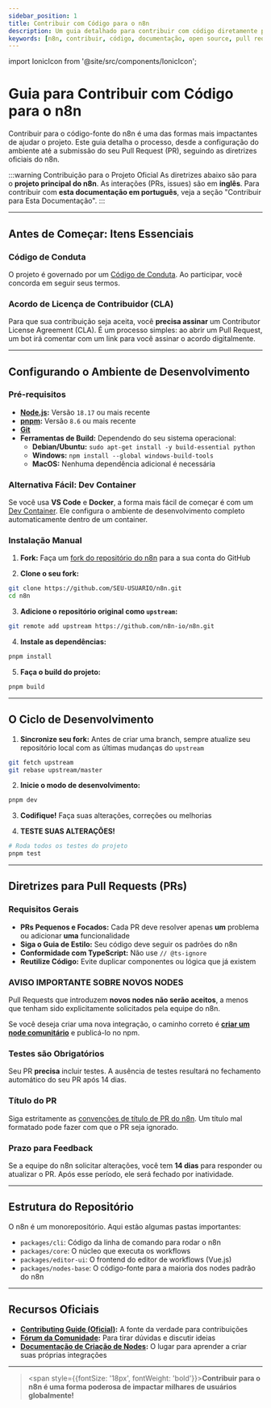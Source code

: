```yaml
---
sidebar_position: 1
title: Contribuir com Código para o n8n
description: Um guia detalhado para contribuir com código diretamente para o projeto n8n oficial
keywords: [n8n, contribuir, código, documentação, open source, pull request, github]
---
```


import IonicIcon from '@site/src/components/IonicIcon';

# <IonicIcon name="code-outline" size={32} color="#ea4b71" /> Guia para Contribuir com Código para o n8n

Contribuir para o código-fonte do n8n é uma das formas mais impactantes de ajudar o projeto. Este guia detalha o processo, desde a configuração do ambiente até a submissão do seu Pull Request (PR), seguindo as diretrizes oficiais do n8n.

:::warning Contribuição para o Projeto Oficial
As diretrizes abaixo são para o **projeto principal do n8n**. As interações (PRs, issues) são em **inglês**. Para contribuir com **esta documentação em português**, veja a seção "Contribuir para Esta Documentação".
:::

---

## <IonicIcon name="checkbox-outline" size={24} color="#ea4b71" /> Antes de Começar: Itens Essenciais

### **Código de Conduta**
O projeto é governado por um [Código de Conduta](https://github.com/n8n-io/n8n/blob/master/CODE_OF_CONDUCT.md). Ao participar, você concorda em seguir seus termos.

### **Acordo de Licença de Contribuidor (CLA)**
Para que sua contribuição seja aceita, você **precisa assinar** um Contributor License Agreement (CLA). É um processo simples: ao abrir um Pull Request, um bot irá comentar com um link para você assinar o acordo digitalmente.

---

## <IonicIcon name="construct-outline" size={24} color="#ea4b71" /> Configurando o Ambiente de Desenvolvimento

### **Pré-requisitos**
- **[Node.js](https://nodejs.org/en/):** Versão `18.17` ou mais recente
- **[pnpm](https://pnpm.io/):** Versão `8.6` ou mais recente
- **[Git](https://git-scm.com/)**
- **Ferramentas de Build:** Dependendo do seu sistema operacional:
  - **Debian/Ubuntu:** `sudo apt-get install -y build-essential python`
  - **Windows:** `npm install --global windows-build-tools`
  - **MacOS:** Nenhuma dependência adicional é necessária

### **Alternativa Fácil: Dev Container**
Se você usa **VS Code** e **Docker**, a forma mais fácil de começar é com um [Dev Container](https://vscode.dev/redirect?url=vscode://ms-vscode-remote.remote-containers/cloneInVolume?url=https://github.com/n8n-io/n8n). Ele configura o ambiente de desenvolvimento completo automaticamente dentro de um container.

### **Instalação Manual**
1. **Fork:** Faça um [fork do repositório do n8n](https://github.com/n8n-io/n8n) para a sua conta do GitHub

2. **Clone o seu fork:**
```bash
git clone https://github.com/SEU-USUARIO/n8n.git
cd n8n
```

3. **Adicione o repositório original como `upstream`:**
```bash
git remote add upstream https://github.com/n8n-io/n8n.git
```

4. **Instale as dependências:**
```bash
pnpm install
```

5. **Faça o build do projeto:**
```bash
pnpm build
```

---

## <IonicIcon name="refresh-outline" size={24} color="#ea4b71" /> O Ciclo de Desenvolvimento

1. **Sincronize seu fork:** Antes de criar uma branch, sempre atualize seu repositório local com as últimas mudanças do `upstream`
```bash
git fetch upstream
git rebase upstream/master
```

2. **Inicie o modo de desenvolvimento:**
```bash
pnpm dev
```

3. **Codifique!** Faça suas alterações, correções ou melhorias

4. **TESTE SUAS ALTERAÇÕES!**
```bash
# Roda todos os testes do projeto
pnpm test
```

---

## <IonicIcon name="git-pull-request-outline" size={24} color="#ea4b71" /> Diretrizes para Pull Requests (PRs)

### **Requisitos Gerais**
- **PRs Pequenos e Focados:** Cada PR deve resolver apenas **um** problema ou adicionar **uma** funcionalidade
- **Siga o Guia de Estilo:** Seu código deve seguir os padrões do n8n
- **Conformidade com TypeScript:** Não use `// @ts-ignore`
- **Reutilize Código:** Evite duplicar componentes ou lógica que já existem

### **AVISO IMPORTANTE SOBRE NOVOS NODES**
Pull Requests que introduzem **novos nodes não serão aceitos**, a menos que tenham sido explicitamente solicitados pela equipe do n8n.

Se você deseja criar uma nova integração, o caminho correto é [**criar um node comunitário**](https://docs.n8n.io/integrations/creating-nodes/) e publicá-lo no npm.

### **Testes são Obrigatórios**
Seu PR **precisa** incluir testes. A ausência de testes resultará no fechamento automático do seu PR após 14 dias.

### **Título do PR**
Siga estritamente as [convenções de título de PR do n8n](https://github.com/n8n-io/n8n/blob/master/.github/pull_request_title_conventions.md). Um título mal formatado pode fazer com que o PR seja ignorado.

### **Prazo para Feedback**
Se a equipe do n8n solicitar alterações, você tem **14 dias** para responder ou atualizar o PR. Após esse período, ele será fechado por inatividade.

---

## <IonicIcon name="folder-outline" size={24} color="#ea4b71" /> Estrutura do Repositório

O n8n é um monorepositório. Aqui estão algumas pastas importantes:
- `packages/cli`: Código da linha de comando para rodar o n8n
- `packages/core`: O núcleo que executa os workflows
- `packages/editor-ui`: O frontend do editor de workflows (Vue.js)
- `packages/nodes-base`: O código-fonte para a maioria dos nodes padrão do n8n

---

## <IonicIcon name="library-outline" size={24} color="#ea4b71" /> Recursos Oficiais

- **[Contributing Guide (Oficial)](https://github.com/n8n-io/n8n/blob/master/CONTRIBUTING.md):** A fonte da verdade para contribuições
- **[Fórum da Comunidade](https://community.n8n.io/):** Para tirar dúvidas e discutir ideias
- **[Documentação de Criação de Nodes](https://docs.n8n.io/integrations/creating-nodes/):** O lugar para aprender a criar suas próprias integrações

---

> <span style={{fontSize: '18px', fontWeight: 'bold'}}>**Contribuir para o n8n é uma forma poderosa de impactar milhares de usuários globalmente!**</span>
